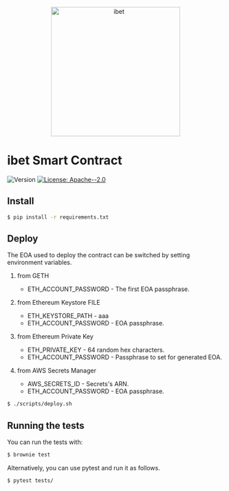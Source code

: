 <p align='center'>
  <img alt="ibet" src="https://user-images.githubusercontent.com/963333/71672471-6383c080-2db9-11ea-85b6-8815519652ec.png" width="300"/>
</p>

# ibet Smart Contract

<p>
  <img alt="Version" src="https://img.shields.io/badge/version-1.1-blue.svg?cacheSeconds=2592000" />
  <a href="#" target="_blank">
    <img alt="License: Apache--2.0" src="https://img.shields.io/badge/License-Apache--2.0-yellow.svg" />
  </a>
</p>


## Install
```bash
$ pip install -r requirements.txt
```

## Deploy
The EOA used to deploy the contract can be switched by setting environment variables.

1. from GETH
    * ETH_ACCOUNT_PASSWORD - The first EOA passphrase.

2. from Ethereum Keystore FILE
    * ETH_KEYSTORE_PATH - aaa
    * ETH_ACCOUNT_PASSWORD - EOA passphrase.

3. from Ethereum Private Key
    * ETH_PRIVATE_KEY - 64 random hex characters.
    * ETH_ACCOUNT_PASSWORD - Passphrase to set for generated EOA.

4. from AWS Secrets Manager
    * AWS_SECRETS_ID - Secrets's ARN.
    * ETH_ACCOUNT_PASSWORD - EOA passphrase.

```bash
$ ./scripts/deploy.sh
```

## Running the tests

You can run the tests with:
```bash
$ brownie test
```

Alternatively, you can use pytest and run it as follows.
```bash
$ pytest tests/
```
